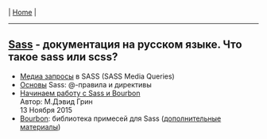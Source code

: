 | [Home](../README.md) |

- - - - - - - - - - - - - - - - - - - - - - - - - - - - - - - - - - - - - - - -
## [Sass][sass] - документация на русском языке. Что такое sass или scss?  
  - [Медиа запросы][sass_1] в SASS (SASS Media Queries)  
  - [Основы][sass_2] Sass: @-правила и директивы  
  - [Начинаем работу с Sass и Bourbon][sass_3]  
    Автор: М.Дэвид Грин  
    13 Ноября 2015
  - [Bourbon][sass_4]: библиотека примесей для Sass ([дополнительные материалы][sass_4.1])

[sass]: https://sass-scss.ru/ "Sass - документация на русском языке"
[sass_1]: http://area53.ru/route/route.php?css3/media-zaprosy-v-sass-sass-media-queries.html "Медиа запросы в SASS"
[sass_2]: https://getinstance.info/articles/css/sass-basics-rules-directives/ "Основы Sass: @-правила и директивы"
[sass_3]: http://prgssr.ru/development/nachinaem-rabotu-s-sass-i-bourbon.html "Начинаем работу с Sass и Bourbon"
[sass_4]: https://www.bourbon.io/ "Bourbon - это легкий набор инструментов Sass"
[sass_4.1]: https://webdesign.tutsplus.com/ru/tutorials/introducing-bourbon-lightweight-sass-mixins-and-more--cms-24733 "Bourbon: библиотека примесей для Sass"